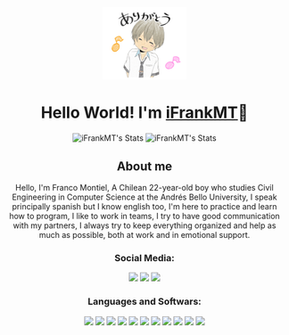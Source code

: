 <div align="center">
    <img src="./test.png" width="150px"/>
    <h1>
        Hello World! I'm <a href="https://github.com/iFrankMT">iFrankMT</a>👾
    </h1>
</div>
<div align="center">
    <img alt="iFrankMT's Stats" src="https://github-readme-stats.vercel.app/api?username=iFrankMT&count_private=true&theme=dark&hide_border=true&show_icons=true&locale=en" align="center" height="165px"/>
    <img alt="iFrankMT's Stats" src="https://github-readme-stats.vercel.app/api/top-langs/?username=iFrankMT&hide=html&theme=dark&hide_border=true&layout=compact" align="center" height="165px"/>
</div>
<div align="center">
    <h2>
        About me
    </h2>
    <p>
        Hello, I'm Franco Montiel, A Chilean 22-year-old boy who studies Civil Engineering in Computer Science at the Andrés Bello University, I speak principally spanish but I know english too, I'm here to practice and learn how to program, I like to work in teams, I try to have good communication with my partners, I always try to keep everything organized and help as much as possible, both at work and in emotional support.
    </p>
</div>

<div align="center">
    <h3 align="center">Social Media:</h3>
    <a href="https://www.instagram.com/ifrankmt/" target="_blank"><img src="https://img.icons8.com/doodle/64/000000/instagram--v1.png"/></a>
    <a href="https://twitter.com/iFrankMT" target="_blank"><img src="https://img.icons8.com/doodle/64/000000/twitter-circled.png"/></a>
    <a href="mailto:f.montielescrate@uandresbello.edu"><img src="https://img.icons8.com/doodle/64/000000/microsoft-outlook-2019.png"/></a>
</div>
 <div align="center">
    <h3 align="center">Languages and Softwars:</h3>
    <img src="https://img.icons8.com/color/64/000000/python.png"/>
    <img src="https://img.icons8.com/color/64/000000/c-programming.png"/>
    <img src="https://img.icons8.com/color/64/000000/html-5--v1.png"/>
    <img src="https://img.icons8.com/color/64/000000/css3.png"/>
    <img src="https://img.icons8.com/color/64/000000/javascript.png"/>
    <img src="https://img.icons8.com/color/64/000000/java-coffee-cup-logo.png"/>
    <img src="https://img.icons8.com/color/64/000000/mysql-logo.png"/>
    <img src="https://img.icons8.com/color/64/000000/linux.png"/>
    <img src="https://img.icons8.com/fluent/64/000000/github.png"/>
    <img src="https://img.icons8.com/color/64/000000/office-365.png"/>
    <img src="https://img.icons8.com/color/64/000000/visual-studio-code-2019.png"/>
 </div>
